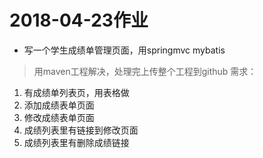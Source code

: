 # 2018-04-23作业
* 写一个学生成绩单管理页面，用springmvc mybatis
> 用maven工程解决，处理完上传整个工程到github
> 需求：
1. 有成绩单列表页，用表格做
2. 添加成绩表单页面
3. 修改成绩表单页面
4. 成绩列表里有链接到修改页面
5. 成绩列表里有删除成绩链接
